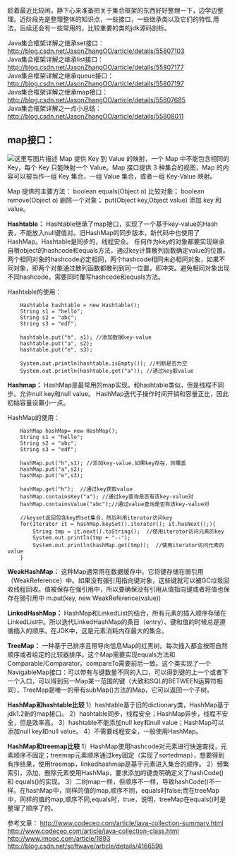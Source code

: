 趁着最近比较闲，静下心来准备把关于集合框架的东西好好整理一下，边学边整理。近阶段先是整理整体的知识点，一些接口，一些继承类以及它们的特性,用法，后续还会有一些常用的，比较重要的类的jdk源码剖析。

Java集合框架详解之继承set接口：http://blog.csdn.net/JasonZhangOO/article/details/55807103<br>
Java集合框架详解之继承list接口：http://blog.csdn.net/JasonZhangOO/article/details/55807177<br>
Java集合框架详解之继承queue接口：http://blog.csdn.net/JasonZhangOO/article/details/55807197<br>
Java集合框架详解之继承map接口：http://blog.csdn.net/JasonZhangOO/article/details/55807685<br>
Java集合框架详解之一点小总结：http://blog.csdn.net/JasonZhangOO/article/details/55808011<br>

**map接口：**
----------
 ![这里写图片描述](http://img.blog.csdn.net/20170219195701494?watermark/2/text/aHR0cDovL2Jsb2cuY3Nkbi5uZXQvSmFzb25aaGFuZ09P/font/5a6L5L2T/fontsize/400/fill/I0JBQkFCMA==/dissolve/70/gravity/SouthEast)
Map 提供 Key 到 Value 的映射，一个 Map 中不能包含相同的 Key，每个 Key 只能映射一个 Value。Map 接口提供 3 种集合的视图，Map 的内容可以被当作一组 Key 集合，一组 Value 集合，或者一组 Key-Value 映射。

Map 提供的主要方法：
boolean equals(Object o) 比较对象；
boolean remove(Object o) 删除一个对象；
put(Object key,Object value) 添加 key 和 value。

**Hashtable：**
Hashtable继承了map接口，实现了一个基于key-value的Hash表，不能放入null键值对。旧HashMap的同步版本，新代码中也使用了HashMap。Hashtable是同步的，线程安全。
任何作为key的对象都要实现继承自根object的hashcode和equals方法，通过key计算散列函数确定value的位置。两个相同对象的hashcode必定相同，两个hashcode相同未必相同对象，如果不同对象，即两个对象通过散列函数都散列到同一位置，即冲突。避免相同对象出现不同hashcode，需要同时覆写hashcode和equals方法。

Hashtable的使用：

        Hashtable hashtable = new Hashtable();
		String s1 = "hello";
		String s2 = "abc";
		String s3 = "edf";
		
		hashtable.put("h", s1); //添加数据key-value
		hashtable.put("a", s2);
		hashtable.put("e", s3);
		
		System.out.println(hashtable.isEmpty()); //判断是否为空
		System.out.println(hashtable.get("a")); //通过key取value


**Hashmap：**
HashMap是最常用的map实现。和hashtable类似，但是线程不同步。允许null key和null value。
HashMap迭代子操作时间开销和容量正比，因此初始容量设置小一点。

HashMap的使用：

        HashMap hashMap= new HashMap();
		String s1 = "hello";
		String s2 = "abc";
		String s3 = "edf";
		
		hashMap.put("h",s1); //添加key-value,如果key存在，则覆盖
		hashMap.put("a",s2);
		hashMap.put("e",s3);
		
		hashMap.get("h");  //通过key获取value
		hashMap.containsKey("a"); //通过key查询是否有该key-value对
		hashMap.containsValue("abc");//通过value查询是否有该key-value对
		
		//keyset返回包含key的set集合，然后利用iterator访问key
		for(Iterator it = hashMap.keySet().iterator(); it.hasNext();){  
			String tmp = it.next().toString();  //使用iterator访问元素的key
			System.out.println(tmp + "--");
			System.out.println(hashMap.get(tmp));  //使用iterator访问元素的value
		}

**WeakHashMap：**
这种Map通常用在数据缓存中。它将键存储在弱引用（WeakReference）中。如果没有强引用指向键对象，这些键就可以被GC垃圾回收线程回收。值被保存在强引用中，所以要确保没有引用从值指向键或者将值也保存在弱引用中
m.put(key, new WeakReference(value))

**LinkedHashMap：**
HashMap和LinkedList的结合，所有元素的插入顺序存储在LinkedList中。所以迭代LinkedHashMap的条目（entry）、键和值的时候总是遵循插入的顺序。在JDK中，这是元素消耗内存最大的集合。

**TreeMap：**
一种基于已排序且带导向信息Map的红黑树。每次插入都会按照自然顺序或者给定的比较器排序。这个Map需要实现equals方法和Comparable/Comparator。compareTo需要前后一致。这个类实现了一个NavigableMap接口：可以带有与键数量不同的入口，可以得到键的上一个或者下一个入口，可以得到另一Map某一范围的键（大致和SQL的BETWEEN运算符相同），TreeMap是唯一的带有subMap()方法的Map，它可以返回一个子树。
 

**HashMap和hashtable比较**
1）hashtable基于旧的dictionary类，HashMap基于jdk1.2新的map接口。
2）hashtable同步，线程安全；HashMap异步，线程不安全，但是效率高。
3）hashtable不能添加null key和null value；HashMap可以添加null key和null value。
4）不需要线程安全，一般使用HashMap。

**HashMap和treemap比较**
1）HashMap使用hashcode对元素进行快速查找，元素顺序不固定；treemap元素顺序通过key固定（实现了sortedmap），想要得到有序结果，使用treemap，linkedhashmap是基于元素进入集合的顺序。
2）频繁索引，添加，删除元素使用HashMap，要求添加的键类明确定义了hashCode()和 equals()的实现。
3）二树map一样，但顺序不一样，导致hashCode()不一样。在hashMap中，同样的值的map,顺序不同，equals时false;而在treeMap中，同样的值的map,顺序不同,equals时，true，说明，treeMap在equals()时是整理了顺序了的。

参考文章：
http://www.codeceo.com/article/java-collection-summary.html<br>
http://www.codeceo.com/article/java-collection-class.html<br>
http://www.imooc.com/article/1893<br>
http://blog.csdn.net/softwave/article/details/4166598<br>
